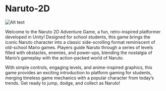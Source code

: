 # Naruto-2D

![Alt text](https://github.com/sabari-1504/Naruto-2D/blob/main/naruto.png)

Welcome to the Naruto 2D Adventure Game, a fun, retro-inspired platformer developed in Unity! Designed for school students, this game brings the iconic Naruto character into a classic side-scrolling format reminiscent of old-school Mario games. Players guide Naruto through a series of levels filled with obstacles, enemies, and power-ups, blending the nostalgia of Mario’s gameplay with the action-packed world of Naruto.

With simple controls, engaging levels, and anime-inspired graphics, this game provides an exciting introduction to platform gaming for students, merging timeless game mechanics with a popular character from today’s trends. Get ready to jump, dodge, and collect as Naruto!
